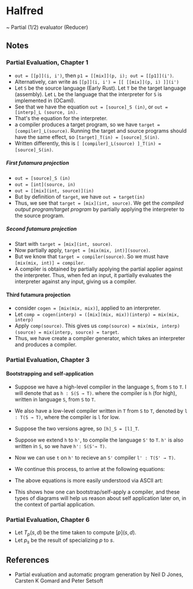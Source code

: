 # Halfred
~ Partial (1/2) evaluator (Reducer)


## Notes

### Partial Evaluation, Chapter 1

- `out = [[p]](i, i')`, then `p1 = [[mix]](p, i); out = [[p1]](i')`.
- Alternatively, can write as `[[p]](i, i') = [[ [[mix]](p, i) ]](i')`
- Let `S` be the source language (Early Rust). Let `T` be the target language (assembly). Let `L`
  be the language that the interpreter for `S` is implemented in (OCaml).
- See that we have the equation `out = [source]_S (in)`, or `out = [interp]_L (source, in).`
- That's the equation for the interpreter.
- a compiler produces a target program, so we have `target = [compiler]_L(source)`. Running
  the target and source programs should have the same effect, so `[target]_T(in) = [source]_S(in)`.
- Written differently, this is `[ [compiler]_L(source) ]_T(in) = [source]_S(in)`.

##### First futamura projection                          

- `out = [source]_S (in)`
- `out = [int](source, in)`
- `out = [[mix](int, source)](in)`
- But by definition of `target`, we have `out = target(in)`
- Thus, we see that `target = [mix](int, source)`. We get the *compiled output program/target program* by partially
  applying the interpreter to the source program. 

##### Second futamura projection

- Start with `target = [mix](int, source)`.
- Now partially apply, `target = [mix(mix, int)](source)`.
- But we know that `target = compiler(source)`. So we must have `[mix(mix, int)] = compiler`.
- A compiler is obtained by partially applying the partial applier against the interpreter. Thus, when
  fed an input, it partially evaluates the interpreter against any input, giving us a compiler.

#### Third futamura projection

- consider `cogen = [mix(mix, mix)]`, applied to an interpreter.
- Let `comp = cogen(interp) = ([mix](mix, mix))(interp) = mix(mix, interp)`
- Apply `comp(source)`. This gives us `comp(source) = mix(mix, interp)(source) = mix(interp, source) = target`.
- Thus, we have create a compiler generator, which takes an interpreter and produces a compiler.

### Partial Evaluation, Chapter 3

#### Bootstrapping and self-application

- Suppose we have a high-level compiler in the language `S`, from `S` to `T`. I will denote that as `h : S(S → T)`.
  where the compiler is `h` (for high), written in language `S`, from `S` to `T`.
- We also have a low-level compiler written in `T` from `S` to `T`, denoted by
  `l : T(S → T)`, where the compiler is `l` for low.
- Suppose the two versions agree, so `[h]_S = [l]_T`.
- Suppose we extend `h` to `h'`, to compile the
   language `S'` to `T`. `h'` is also written in `S`, so we have `h': S(S'→ T)`.
- Now we can use `t` on `h'` to recieve an `S'` compiler `l' : T(S' → T)`.
- We continue this process, to arrive at the following equations:

- The above equations is more easily understood via ASCII art:

- This shows how one can bootstrap/self-apply a compiler, and these types of diagrams
  will help us reason about self application later on, in the context of partial application.

### Partial Evaluation, Chapter 6
- Let $T_p(s, d)$ be the time taken to compute $[p](s, d)$.
- Let $p_s$ be the result of specializing $p$ to $s$.

## References

- Partial evaluation and automatic program generation by Neil D Jones,
  Carsten K Gomard and Peter Setsoft

